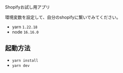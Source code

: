 Shopifyお試し用アプリ

環境変数を設定して、自分のshopifyに繋いでみてください。

- yarn `1.22.18`
- node `16.16.0`

## 起動方法
- `yarn install`
- `yarn dev`